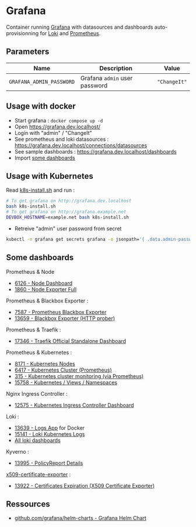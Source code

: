 # Grafana

Container running [Grafana](https://grafana.com/) with datasources and dashboards auto-provisionning for [Loki](../loki/README.md) and [Prometheus](../prometheus/README.md).

## Parameters

| Name                     | Description                   | Value        |
| ------------------------ | ----------------------------- | ------------ |
| `GRAFANA_ADMIN_PASSWORD` | Grafana `admin` user password | `"ChangeIt"` |

## Usage with docker

* Start grafana : `docker compose up -d`
* Open https://grafana.dev.localhost/
* Login with "admin" / "ChangeIt"
* See prometheus and loki datasources : https://grafana.dev.localhost/connections/datasources
* See sample dashboards : https://grafana.dev.localhost/dashboards
* Import [some dashboards](#some-dashboards)

## Usage with Kubernetes

Read [k8s-install.sh](k8s-install.sh) and run :

```bash
# To get grafana on http://grafana.dev.localhost
bash k8s-install.sh
# To get grafana on http://grafana.example.net
DEVBOX_HOSTNAME=example.net bash k8s-install.sh
```

* Retreive "admin" user password from secret

```bash
kubectl -n grafana get secrets grafana -o jsonpath='{ .data.admin-password }' | base64 -d
```


## Some dashboards

Prometheus & Node

* [6126 - Node Dashboard](https://grafana.com/grafana/dashboards/6126)
* [1860 - Node Exporter Full](https://grafana.com/grafana/dashboards/1860)

Prometheus & Blackbox Exporter :

* [7587 - Prometheus Blackbox Exporter](https://grafana.com/grafana/dashboards/7587-prometheus-blackbox-exporter/)
* [13659 - Blackbox Exporter (HTTP prober)](https://grafana.com/grafana/dashboards/13659-blackbox-exporter-http-prober/)

Prometheus & Traefik :

* [17346 - Traefik Official Standalone Dashboard](https://grafana.com/grafana/dashboards/17346-traefik-official-standalone-dashboard/)

Prometheus & Kubernetes :

* [8171 - Kubernetes Nodes](https://grafana.com/grafana/dashboards/8171-kubernetes-nodes/)
* [6417 - Kubernetes Cluster (Prometheus)](https://grafana.com/grafana/dashboards/6417-kubernetes-cluster-prometheus/)
* [315 - Kubernetes cluster monitoring (via Prometheus)](https://grafana.com/grafana/dashboards/315-kubernetes-cluster-monitoring-via-prometheus/)
* [15758 - Kubernetes / Views / Namespaces](https://grafana.com/grafana/dashboards/15758-kubernetes-views-namespaces/)

Nginx Ingress Controller :

* [12575 - Kubernetes Ingress Controller Dashboard](https://grafana.com/grafana/dashboards/12575-kubernetes-ingress-controller-dashboard/)

Loki :

* [13639 - Logs App](https://grafana.com/grafana/dashboards/13639-logs-app/) for Docker
* [15141 - Loki Kubernetes Logs](https://grafana.com/grafana/dashboards/15141-kubernetes-service-logs/)
* [All loki dashboards](https://grafana.com/grafana/dashboards/?search=loki)

Kyverno :

* [13995 - PolicyReport Details](https://grafana.com/grafana/dashboards/13995-policyreport-details/)

[x509-certificate-exporter](../x509-certificate-exporter/README.md) :

* [13922 - Certificates Expiration (X509 Certificate Exporter)](https://grafana.com/grafana/dashboards/13922-certificates-expiration-x509-certificate-exporter/)


## Ressources

* [github.com/grafana/helm-charts - Grafana Helm Chart](https://github.com/grafana/helm-charts/blob/main/charts/grafana/README.md#grafana-helm-chart)

